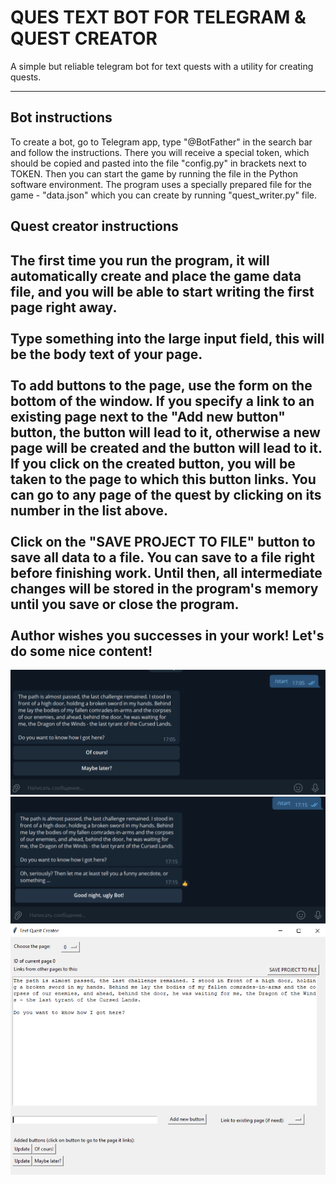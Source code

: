 # QUES TEXT BOT FOR TELEGRAM & QUEST CREATOR
A simple but reliable telegram bot for text quests with a utility for creating quests.
- - - - - -
## Bot instructions
To create a bot, go to Telegram app, type "@BotFather" in the search bar and follow the instructions. There you will receive a special token, which should be copied and pasted into the file "config.py" in brackets next to TOKEN. Then you can start the game by running the file in the Python software environment.
The program uses a specially prepared file for the game - "data.json" which you can create by running "quest_writer.py" file.
## Quest creator instructions

The first time you run the program, it will automatically create and place the game data file, and you will be able to start writing the first page right away.<br/><br/> 
Type something into the large input field, this will be the body text of your page.<br/><br/>
To add buttons to the page, use the form on the bottom of the window. If you specify a link to an existing page next to the "Add new button" button, the button will lead to it, otherwise a new page will be created and the button will lead to it. If you click on the created button, you will be taken to the page to which this button links. You can go to any page of the quest by clicking on its number in the list above.<br/><br/>
Click on the "SAVE PROJECT TO FILE" button to save all data to a file. You can save to a file right before finishing work. Until then, all intermediate changes will be stored in the program's memory until you save or close the program.<br/><br/>
Author wishes you successes in your work! Let's do some nice content!
---
![](1.png)
![](2.png)
![](3.png)
